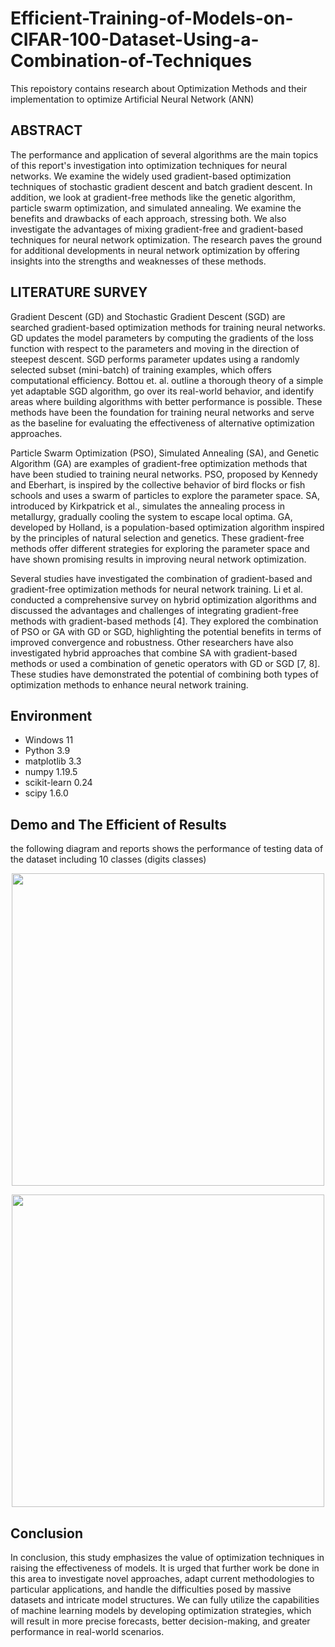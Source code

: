 # Efficient-Training-of-Models-on-CIFAR-100-Dataset-Using-a-Combination-of-Techniques
This repoistory contains research about Optimization Methods and their implementation to optimize Artificial Neural Network (ANN)

## ABSTRACT
The performance and application of several algorithms are the main topics of this report's investigation into optimization techniques for neural networks. We examine the widely used gradient-based optimization techniques of stochastic gradient descent and batch gradient descent. In addition, we look at gradient-free methods like the genetic algorithm, particle swarm optimization, and simulated annealing. We examine the benefits and drawbacks of each approach, stressing both. We also investigate the advantages of mixing gradient-free and gradient-based techniques for neural network optimization. The research paves the ground for additional developments in neural network optimization by offering insights into the strengths and weaknesses of these methods.
  
 ## LITERATURE SURVEY
 Gradient Descent (GD) and Stochastic Gradient Descent (SGD) are searched gradient-based optimization methods for training neural networks. GD updates the model parameters by computing the gradients of the loss function with respect to the parameters and moving in the direction of steepest descent. SGD performs parameter updates using a randomly selected subset (mini-batch) of training examples, which offers computational efficiency. Bottou et. al. outline a thorough theory of a simple yet adaptable SGD algorithm, go over its real-world behavior, and identify areas where building algorithms with better performance is possible. These methods have been the foundation for training neural networks and serve as the baseline for evaluating the effectiveness of alternative optimization approaches.

 Particle Swarm Optimization (PSO), Simulated Annealing (SA), and Genetic Algorithm (GA) are examples of gradient-free optimization methods that have been studied to training neural networks. PSO, proposed by Kennedy and Eberhart, is inspired by the collective behavior of bird flocks or fish schools and uses a swarm of particles to explore the parameter space. SA, introduced by Kirkpatrick et al., simulates the annealing process in metallurgy, gradually cooling the system to escape local optima. GA, developed by Holland, is a population-based optimization algorithm inspired by the principles of natural selection and genetics. These gradient-free methods offer different strategies for exploring the parameter space and have shown promising results in improving neural network optimization.

  Several studies have investigated the combination of gradient-based and gradient-free optimization methods for neural network training. Li et al. conducted a comprehensive survey on hybrid optimization algorithms and discussed the advantages and challenges of integrating gradient-free methods with gradient-based methods [4]. They explored the combination of PSO or GA with GD or SGD, highlighting the potential benefits in terms of improved convergence and robustness. Other researchers have also investigated hybrid approaches that combine SA with gradient-based methods or used a combination of genetic operators with GD or SGD [7, 8]. These studies have demonstrated the potential of combining both types of optimization methods to enhance neural network training.

  
## Environment
 - Windows 11
 - Python 3.9
 - matplotlib	3.3
 - numpy	1.19.5
 - scikit-learn	0.24
 - scipy	1.6.0	

## Demo and The Efficient of Results
the following diagram and reports shows the performance of testing data of the dataset including 10 classes (digits classes)

<p align="center" width="100%">
  <img src="https://res.cloudinary.com/dvdcninhs/image/upload/v1610484745/testingPSO_eejk9w.png" width="500" hight="500"/>
</p>
<p align="center" width="100%">
  <img src="https://res.cloudinary.com/dvdcninhs/image/upload/v1610484745/plotPSO_oiqreo.png" width="500" hight="500"/>
</p>

## Conclusion

In conclusion, this study emphasizes the value of optimization techniques in raising the effectiveness of models. It is urged that further work be done in this area to investigate novel approaches, adapt current methodologies to particular applications, and handle the difficulties posed by massive datasets and intricate model structures. We can fully utilize the capabilities of machine learning models by developing optimization strategies, which will result in more precise forecasts, better decision-making, and greater performance in real-world scenarios.
